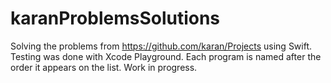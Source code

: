 # karanProblemsSolutions
Solving the problems from https://github.com/karan/Projects using Swift. Testing was done with Xcode Playground. Each program is named after the order it appears on the list. Work in progress.
